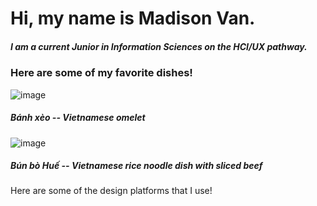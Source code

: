 # Hi, my name is Madison Van. 
##### I am a current Junior in Information Sciences on the HCI/UX pathway. 
### Here are some of my favorite dishes! 
![image](https://github.com/user-attachments/assets/d6fe07a5-21df-44fd-af9f-02b723becfc6)
##### Bánh xèo -- Vietnamese omelet 

![image](https://github.com/user-attachments/assets/3ca6e82d-b0f8-40ac-8df5-6da3cdfbea52)
##### Bún bò Huế -- Vietnamese rice noodle dish with sliced beef 

Here are some of the design platforms that I use! 
